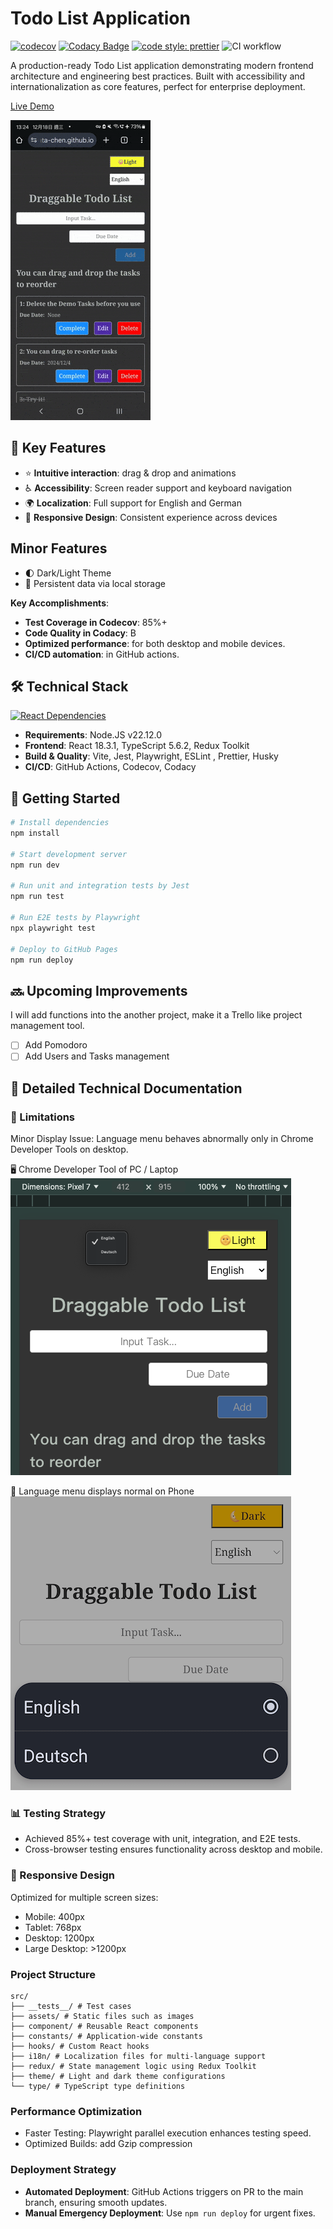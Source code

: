 # Todo List Application <br>

[![codecov](https://codecov.io/gh/john-data-chen/to-do-list-app/graph/badge.svg?token=2QA3D3NBHD)](https://codecov.io/gh/john-data-chen/to-do-list-app)
[![Codacy Badge](https://app.codacy.com/project/badge/Grade/293ce47e93cc4119ab97a0d79ee11c41)](https://app.codacy.com/gh/john-data-chen/to-do-list-app/dashboard?utm_source=gh&utm_medium=referral&utm_content=&utm_campaign=Badge_grade)
[![code style: prettier](https://img.shields.io/badge/code_style-prettier-ff69b4.svg?style=flat-square)](https://github.com/prettier/prettier)
![CI workflow](https://github.com/john-data-chen/to-do-list-app/actions/workflows/ci.yml/badge.svg)

A production-ready Todo List application demonstrating modern frontend architecture and engineering best practices. Built with accessibility and internationalization as core features, perfect for enterprise deployment.

[Live Demo](https://john-data-chen.github.io/to-do-list-app/)

![Screenshots of drag and drip](/src/assets/drag%20demo.gif)

## 🌟 Key Features

- ⭐️ **Intuitive interaction**: drag & drop and animations
- ♿ **Accessibility**: Screen reader support and keyboard navigation
- 🌍 **Localization**: Full support for English and German
- 📱 **Responsive Design**: Consistent experience across devices

## Minor Features

- 🌓 Dark/Light Theme
- 💾 Persistent data via local storage

**Key Accomplishments**:

- **Test Coverage in Codecov**: 85%+
- **Code Quality in Codacy**: B
- **Optimized performance**: for both desktop and mobile devices.
- **CI/CD automation**: in GitHub actions.

## 🛠️ Technical Stack

[![React Dependencies](https://img.shields.io/librariesio/release/npm/react)](https://libraries.io/npm/react)

- **Requirements**: Node.JS v22.12.0
- **Frontend**: React 18.3.1, TypeScript 5.6.2, Redux Toolkit
- **Build & Quality**: Vite, Jest, Playwright, ESLint , Prettier, Husky
- **CI/CD**: GitHub Actions, Codecov, Codacy

## 🚀 Getting Started

```bash
# Install dependencies
npm install

# Start development server
npm run dev

# Run unit and integration tests by Jest
npm run test

# Run E2E tests by Playwright
npx playwright test

# Deploy to GitHub Pages
npm run deploy
```

## 🔜 Upcoming Improvements

I will add functions into the another project, make it a Trello like project management tool.

- [ ] Add Pomodoro
- [ ] Add Users and Tasks management

## 📖 Detailed Technical Documentation

### 🐛 Limitations

Minor Display Issue: Language menu behaves abnormally only in Chrome Developer Tools on desktop.

🖥️ Chrome Developer Tool of PC / Laptop <br>
![Screenshot of language menu on PC / laptop](/src/assets/language%20menu%20on%20PC.png)

📲 Language menu displays normal on Phone <br>
![Screenshot of language menu on Phones](/src/assets/language%20menu%20on%20phone.png)

### 📊 Testing Strategy

- Achieved 85%+ test coverage with unit, integration, and E2E tests.
- Cross-browser testing ensures functionality across desktop and mobile.

### 📱 Responsive Design

Optimized for multiple screen sizes:

- Mobile: 400px
- Tablet: 768px
- Desktop: 1200px
- Large Desktop: >1200px

### Project Structure

```
src/
├── __tests__/ # Test cases
├── assets/ # Static files such as images
├── component/ # Reusable React components
├── constants/ # Application-wide constants
├── hooks/ # Custom React hooks
├── i18n/ # Localization files for multi-language support
├── redux/ # State management logic using Redux Toolkit
├── theme/ # Light and dark theme configurations
└── type/ # TypeScript type definitions
```

### Performance Optimization

- Faster Testing: Playwright parallel execution enhances testing speed.
- Optimized Builds: add Gzip compression

### Deployment Strategy

- **Automated Deployment**: GitHub Actions triggers on PR to the main branch, ensuring smooth updates.
- **Manual Emergency Deployment**: Use `npm run deploy` for urgent fixes.
